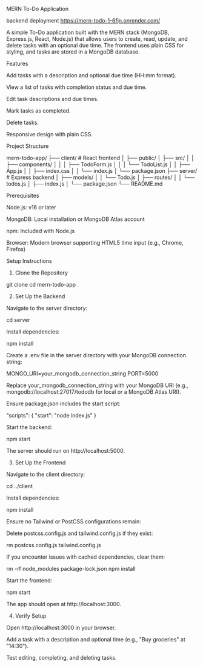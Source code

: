 MERN To-Do Application

backend deployment https://mern-todo-1-6fjn.onrender.com/

A simple To-Do application built with the MERN stack (MongoDB, Express.js, React, Node.js) that allows users to create, read, update, and delete tasks with an optional due time. The frontend uses plain CSS for styling, and tasks are stored in a MongoDB database.

Features





Add tasks with a description and optional due time (HH:mm format).



View a list of tasks with completion status and due time.



Edit task descriptions and due times.



Mark tasks as completed.



Delete tasks.



Responsive design with plain CSS.

Project Structure

mern-todo-app/
├── client/                 # React frontend
│   ├── public/
│   ├── src/
│   │   ├── components/
│   │   │   ├── TodoForm.js
│   │   │   └── TodoList.js
│   │   ├── App.js
│   │   ├── index.css
│   │   └── index.js
│   └── package.json
├── server/                 # Express backend
│   ├── models/
│   │   └── Todo.js
│   ├── routes/
│   │   └── todos.js
│   ├── index.js
│   └── package.json
└── README.md

Prerequisites





Node.js: v16 or later



MongoDB: Local installation or MongoDB Atlas account



npm: Included with Node.js



Browser: Modern browser supporting HTML5 time input (e.g., Chrome, Firefox)

Setup Instructions

1. Clone the Repository

git clone <repository-url>
cd mern-todo-app

2. Set Up the Backend





Navigate to the server directory:

cd server



Install dependencies:

npm install



Create a .env file in the server directory with your MongoDB connection string:

MONGO_URI=your_mongodb_connection_string
PORT=5000

Replace your_mongodb_connection_string with your MongoDB URI (e.g., mongodb://localhost:27017/tododb for local or a MongoDB Atlas URI).



Ensure package.json includes the start script:

"scripts": {
  "start": "node index.js"
}



Start the backend:

npm start

The server should run on http://localhost:5000.

3. Set Up the Frontend





Navigate to the client directory:

cd ../client



Install dependencies:

npm install



Ensure no Tailwind or PostCSS configurations remain:





Delete postcss.config.js and tailwind.config.js if they exist:

rm postcss.config.js tailwind.config.js



If you encounter issues with cached dependencies, clear them:

rm -rf node_modules package-lock.json
npm install



Start the frontend:

npm start

The app should open at http://localhost:3000.

4. Verify Setup





Open http://localhost:3000 in your browser.



Add a task with a description and optional time (e.g., "Buy groceries" at "14:30").



Test editing, completing, and deleting tasks.
